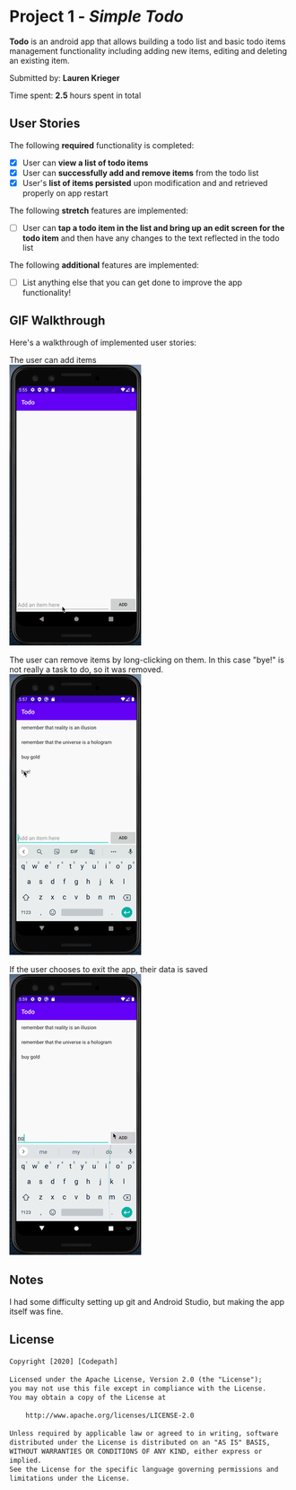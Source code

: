 # Project 1 - *Simple Todo*

**Todo** is an android app that allows building a todo list and basic todo items management functionality including adding new items, editing and deleting an existing item.

Submitted by: **Lauren Krieger**

Time spent: **2.5** hours spent in total

## User Stories

The following **required** functionality is completed:

* [x] User can **view a list of todo items**
* [x] User can **successfully add and remove items** from the todo list
* [x] User's **list of items persisted** upon modification and and retrieved properly on app restart

The following **stretch** features are implemented:

* [ ] User can **tap a todo item in the list and bring up an edit screen for the todo item** and then have any changes to the text reflected in the todo list

The following **additional** features are implemented:

* [ ] List anything else that you can get done to improve the app functionality!

## GIF Walkthrough

Here's a walkthrough of implemented user stories:

The user can add items    
<img src='walkthrough/adding.gif' title='adding items' width='' alt='adding items' />

The user can remove items by long-clicking on them. In this case "bye!" is not really a task to do, so it was removed.   
<img src='walkthrough/removing.gif' title='removing items' width='' alt='removing items' />

If the user chooses to exit the app, their data is saved   
<img src='walkthrough/preserving.gif' title='item preservance' width='' alt='item preservance' />

## Notes

I had some difficulty setting up git and Android Studio, but making the app itself was fine.

## License

    Copyright [2020] [Codepath]

    Licensed under the Apache License, Version 2.0 (the "License");
    you may not use this file except in compliance with the License.
    You may obtain a copy of the License at

        http://www.apache.org/licenses/LICENSE-2.0

    Unless required by applicable law or agreed to in writing, software
    distributed under the License is distributed on an "AS IS" BASIS,
    WITHOUT WARRANTIES OR CONDITIONS OF ANY KIND, either express or implied.
    See the License for the specific language governing permissions and
    limitations under the License.
